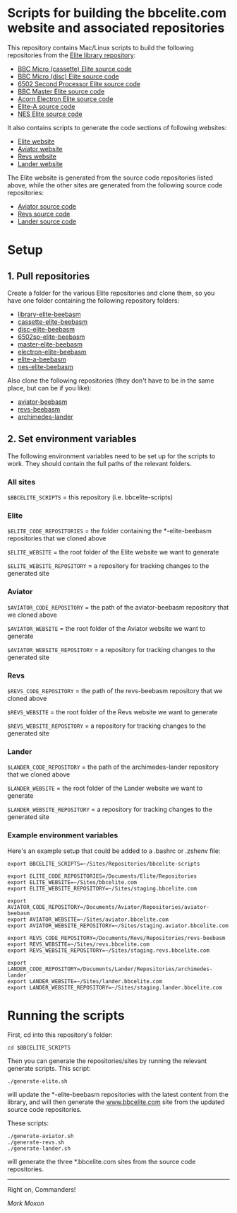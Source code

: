 # Scripts for building the bbcelite.com website and associated repositories

This repository contains Mac/Linux scripts to build the following repositories from the [Elite library repository](https://github.com/markmoxon/library-elite-beebasm):

* [BBC Micro (cassette) Elite source code](https://github.com/markmoxon/cassette-elite-beebasm)
* [BBC Micro (disc) Elite source code](https://github.com/markmoxon/disc-elite-beebasm)
* [6502 Second Processor Elite source code](https://github.com/markmoxon/6502sp-elite-beebasm)
* [BBC Master Elite source code](https://github.com/markmoxon/master-elite-beebasm)
* [Acorn Electron Elite source code](https://github.com/markmoxon/electron-elite-beebasm)
* [Elite-A source code](https://github.com/markmoxon/elite-a-beebasm)
* [NES Elite source code](https://github.com/markmoxon/nes-elite-beebasm)

It also contains scripts to generate the code sections of following websites:

* [Elite website](https://www.bbcelite.com)
* [Aviator website](https://aviator.bbcelite.com)
* [Revs website](https://revs.bbcelite.com)
* [Lander website](https://lander.bbcelite.com)

The Elite website is generated from the source code repositories listed above, while the other sites are generated from the following source code repositories:

* [Aviator source code](https://github.com/markmoxon/aviator-beebasm)
* [Revs source code](https://github.com/markmoxon/revs-beebasm)
* [Lander source code](https://github.com/markmoxon/archimedes-lander)

# Setup

## 1. Pull repositories

Create a folder for the various Elite repositories and clone them, so you have one folder containing the following repository folders:

* [library-elite-beebasm](https://github.com/markmoxon/library-elite-beebasm)
* [cassette-elite-beebasm](https://github.com/markmoxon/cassette-elite-beebasm)
* [disc-elite-beebasm](https://github.com/markmoxon/disc-elite-beebasm)
* [6502sp-elite-beebasm](https://github.com/markmoxon/6502sp-elite-beebasm)
* [master-elite-beebasm](https://github.com/markmoxon/master-elite-beebasm)
* [electron-elite-beebasm](https://github.com/markmoxon/electron-elite-beebasm)
* [elite-a-beebasm](https://github.com/markmoxon/elite-a-beebasm)
* [nes-elite-beebasm](https://github.com/markmoxon/nes-elite-beebasm)

Also clone the following repositories (they don't have to be in the same place, but can be if you like):

* [aviator-beebasm](https://github.com/markmoxon/aviator-beebasm)
* [revs-beebasm](https://github.com/markmoxon/revs-beebasm)
* [archimedes-lander](https://github.com/markmoxon/archimedes-lander)

## 2. Set environment variables

The following environment variables need to be set up for the scripts to work. They should contain the full paths of the relevant folders.

### All sites

`$BBCELITE_SCRIPTS` = this repository (i.e. bbcelite-scripts)

### Elite

`$ELITE_CODE_REPOSITORIES` = the folder containing the *-elite-beebasm repositories that we cloned above

`$ELITE_WEBSITE` = the root folder of the Elite website we want to generate

`$ELITE_WEBSITE_REPOSITORY` = a repository for tracking changes to the generated site

### Aviator

`$AVIATOR_CODE_REPOSITORY` = the path of the aviator-beebasm repository that we cloned above

`$AVIATOR_WEBSITE` = the root folder of the Aviator website we want to generate

`$AVIATOR_WEBSITE_REPOSITORY` = a repository for tracking changes to the generated site

### Revs

`$REVS_CODE_REPOSITORY` = the path of the revs-beebasm repository that we cloned above

`$REVS_WEBSITE` = the root folder of the Revs website we want to generate

`$REVS_WEBSITE_REPOSITORY` = a repository for tracking changes to the generated site

### Lander

`$LANDER_CODE_REPOSITORY` = the path of the archimedes-lander repository that we cloned above

`$LANDER_WEBSITE` = the root folder of the Lander website we want to generate

`$LANDER_WEBSITE_REPOSITORY` = a repository for tracking changes to the generated site

### Example environment variables

Here's an example setup that could be added to a .bashrc or .zshenv file:

```
export BBCELITE_SCRIPTS=~/Sites/Repositories/bbcelite-scripts

export ELITE_CODE_REPOSITORIES=/Documents/Elite/Repositories
export ELITE_WEBSITE=~/Sites/bbcelite.com
export ELITE_WEBSITE_REPOSITORY=~/Sites/staging.bbcelite.com

export AVIATOR_CODE_REPOSITORY=/Documents/Aviator/Repositories/aviator-beebasm
export AVIATOR_WEBSITE=~/Sites/aviator.bbcelite.com
export AVIATOR_WEBSITE_REPOSITORY=~/Sites/staging.aviator.bbcelite.com

export REVS_CODE_REPOSITORY=/Documents/Revs/Repositories/revs-beebasm
export REVS_WEBSITE=~/Sites/revs.bbcelite.com
export REVS_WEBSITE_REPOSITORY=~/Sites/staging.revs.bbcelite.com

export LANDER_CODE_REPOSITORY=/Documents/Lander/Repositories/archimedes-lander
export LANDER_WEBSITE=~/Sites/lander.bbcelite.com
export LANDER_WEBSITE_REPOSITORY=~/Sites/staging.lander.bbcelite.com
```

# Running the scripts

First, cd into this repository's folder:

```
cd $BBCELITE_SCRIPTS
```

Then you can generate the repositories/sites by running the relevant generate scripts. This script:

```
./generate-elite.sh
```

will update the *-elite-beebasm repositories with the latest content from the library, and will then generate the www.bbcelite.com site from the updated source code repositories.

These scripts:

```
./generate-aviator.sh
./generate-revs.sh
./generate-lander.sh
```

will generate the three *.bbcelite.com sites from the source code repositories.

---

Right on, Commanders!

_Mark Moxon_